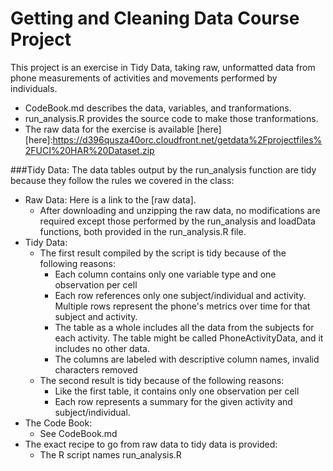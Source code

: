 # Getting and Cleaning Data Course Project

This project is an exercise in Tidy Data, taking raw, unformatted data from phone measurements of activities and movements performed by individuals.

  * CodeBook.md describes the data, variables, and tranformations.
  * run_analysis.R provides the source code to make those tranformations.
  * The raw data for the exercise is available [here]
[here]:https://d396qusza40orc.cloudfront.net/getdata%2Fprojectfiles%2FUCI%20HAR%20Dataset.zip 

###Tidy Data:
The data tables output by the run_analysis function are tidy because they follow the rules we covered in the class:
  * Raw Data: Here is a link to the [raw data].
    * After downloading and unzipping the raw data, no modifications are required except those performed by the run_analysis and loadData functions, both provided in the run_analysis.R file.
  * Tidy Data:
    * The first result compiled by the script is tidy because of the following reasons:
      * Each column contains only one variable type and one observation per cell
      * Each row references only one subject/individual and activity.  Multiple rows represent the phone's metrics over time for that subject and activity.
      * The table as a whole includes all the data from the subjects for each activity.  The table might be called PhoneActivityData, and it includes no other data.
      * The columns are labeled with descriptive column names, invalid characters removed
    * The second result is tidy because of the following reasons:
      * Like the first table, it contains only one observation per cell
      * Each row represents a summary for the given activity and subject/individual.
  * The Code Book:
    * See CodeBook.md
  * The exact recipe to go from raw data to tidy data is provided:
    * The R script names run_analysis.R




